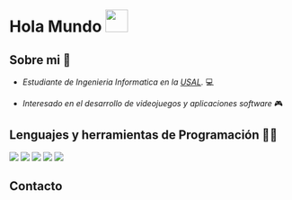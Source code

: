 # Hola Mundo <img src="https://media.tenor.com/images/8c61b781cc924c089c9e6049f7de53b7/tenor.gif" width="40">


## Sobre mi 👀
- *Estudiante de Ingenieria Informatica en la [USAL](https://usal.es/).* 💻 

- *Interesado en el desarrollo de videojuegos y aplicaciones software* 🎮 

## Lenguajes y herramientas de Programación 👨‍💻
![](https://img.shields.io/badge/C-121011?style=for-the-badge&logo=c&logoColor=white&color=000000)
![](https://img.shields.io/badge/C++-121011?style=for-the-badge&logo=C%2B%2B&logoColor=white&color=000000)
![](https://img.shields.io/badge/C%23-121011?style=for-the-badge&logo=C%20Sharp&logoColor=white&color=000000)
![](https://img.shields.io/badge/Java-121011?style=for-the-badge&logo=Java&logoColor=white&color=000000)
![](https://img.shields.io/badge/Unity-121011?style=for-the-badge&logo=unity&logoColor=white&color=000000)

## Contacto 


<!--
**Enriranjan/Enriranjan** is a ✨ _special_ ✨ repository because its `README.md` (this file) appears on your GitHub profile.

Here are some ideas to get you started:

- 🔭 I’m currently working on ...
- 🌱 I’m currently learning ...
- 👯 I’m looking to collaborate on ...
- 🤔 I’m looking for help with ...
- 💬 Ask me about ...
- 📫 How to reach me: ...
- 😄 Pronouns: ...
- ⚡ Fun fact: ...
-->
